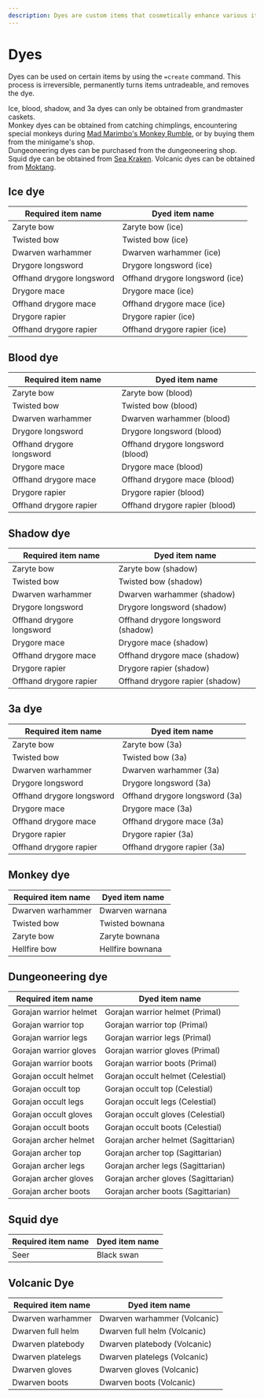 ```yaml
---
description: Dyes are custom items that cosmetically enhance various items
---
```


# Dyes

Dyes can be used on certain items by using the `=create` command. This process is irreversible, permanently turns items untradeable, and removes the dye.

Ice, blood, shadow, and 3a dyes can only be obtained from grandmaster caskets. \
Monkey dyes can be obtained from catching chimplings, encountering special monkeys during [Mad Marimbo's Monkey Rumble](../minigames/mad-marimbos-monkey-rumble/), or by buying them from the minigame's shop. \
Dungeoneering dyes can be purchased from the dungeoneering shop. \
Squid dye can be obtained from [Sea Kraken](../bosses/demi-bosses/sea-kraken/). Volcanic dyes can be obtained from [Moktang](../bosses/moktang/).

## Ice dye

| Required item name        | Dyed item name                  |
| ------------------------- | ------------------------------- |
| Zaryte bow                | Zaryte bow (ice)                |
| Twisted bow               | Twisted bow (ice)               |
| Dwarven warhammer         | Dwarven warhammer (ice)         |
| Drygore longsword         | Drygore longsword (ice)         |
| Offhand drygore longsword | Offhand drygore longsword (ice) |
| Drygore mace              | Drygore mace (ice)              |
| Offhand drygore mace      | Offhand drygore mace (ice)      |
| Drygore rapier            | Drygore rapier (ice)            |
| Offhand drygore rapier    | Offhand drygore rapier (ice)    |

## Blood dye

| Required item name        | Dyed item name                    |
| ------------------------- | --------------------------------- |
| Zaryte bow                | Zaryte bow (blood)                |
| Twisted bow               | Twisted bow (blood)               |
| Dwarven warhammer         | Dwarven warhammer (blood)         |
| Drygore longsword         | Drygore longsword (blood)         |
| Offhand drygore longsword | Offhand drygore longsword (blood) |
| Drygore mace              | Drygore mace (blood)              |
| Offhand drygore mace      | Offhand drygore mace (blood)      |
| Drygore rapier            | Drygore rapier (blood)            |
| Offhand drygore rapier    | Offhand drygore rapier (blood)    |

## Shadow dye

| Required item name        | Dyed item name                     |
| ------------------------- | ---------------------------------- |
| Zaryte bow                | Zaryte bow (shadow)                |
| Twisted bow               | Twisted bow (shadow)               |
| Dwarven warhammer         | Dwarven warhammer (shadow)         |
| Drygore longsword         | Drygore longsword (shadow)         |
| Offhand drygore longsword | Offhand drygore longsword (shadow) |
| Drygore mace              | Drygore mace (shadow)              |
| Offhand drygore mace      | Offhand drygore mace (shadow)      |
| Drygore rapier            | Drygore rapier (shadow)            |
| Offhand drygore rapier    | Offhand drygore rapier (shadow)    |

## 3a dye

| Required item name        | Dyed item name                 |
| ------------------------- | ------------------------------ |
| Zaryte bow                | Zaryte bow (3a)                |
| Twisted bow               | Twisted bow (3a)               |
| Dwarven warhammer         | Dwarven warhammer (3a)         |
| Drygore longsword         | Drygore longsword (3a)         |
| Offhand drygore longsword | Offhand drygore longsword (3a) |
| Drygore mace              | Drygore mace (3a)              |
| Offhand drygore mace      | Offhand drygore mace (3a)      |
| Drygore rapier            | Drygore rapier (3a)            |
| Offhand drygore rapier    | Offhand drygore rapier (3a)    |

## Monkey dye

| Required item name | Dyed item name   |
| ------------------ | ---------------- |
| Dwarven warhammer  | Dwarven warnana  |
| Twisted bow        | Twisted bownana  |
| Zaryte bow         | Zaryte bownana   |
| Hellfire bow       | Hellfire bownana |

## Dungeoneering dye

| Required item name     | Dyed item name                      |
| ---------------------- | ----------------------------------- |
| Gorajan warrior helmet | Gorajan warrior helmet (Primal)     |
| Gorajan warrior top    | Gorajan warrior top (Primal)        |
| Gorajan warrior legs   | Gorajan warrior legs (Primal)       |
| Gorajan warrior gloves | Gorajan warrior gloves (Primal)     |
| Gorajan warrior boots  | Gorajan warrior boots (Primal)      |
| Gorajan occult helmet  | Gorajan occult helmet (Celestial)   |
| Gorajan occult top     | Gorajan occult top (Celestial)      |
| Gorajan occult legs    | Gorajan occult legs (Celestial)     |
| Gorajan occult gloves  | Gorajan occult gloves (Celestial)   |
| Gorajan occult boots   | Gorajan occult boots (Celestial)    |
| Gorajan archer helmet  | Gorajan archer helmet (Sagittarian) |
| Gorajan archer top     | Gorajan archer top (Sagittarian)    |
| Gorajan archer legs    | Gorajan archer legs (Sagittarian)   |
| Gorajan archer gloves  | Gorajan archer gloves (Sagittarian) |
| Gorajan archer boots   | Gorajan archer boots (Sagittarian)  |

## Squid dye

| Required item name | Dyed item name |
| ------------------ | -------------- |
| Seer               | Black swan     |

## Volcanic Dye

| Required item name | Dyed item name               |
| ------------------ | ---------------------------- |
| Dwarven warhammer  | Dwarven warhammer (Volcanic) |
| Dwarven full helm  | Dwarven full helm (Volcanic) |
| Dwarven platebody  | Dwarven platebody (Volcanic) |
| Dwarven platelegs  | Dwarven platelegs (Volcanic) |
| Dwarven gloves     | Dwarven gloves (Volcanic)    |
| Dwarven boots      | Dwarven boots (Volcanic)     |

